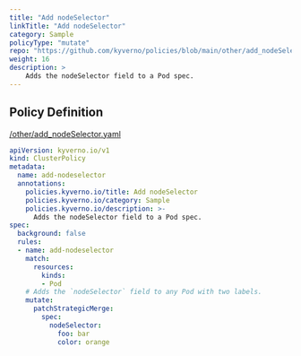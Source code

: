 ```yaml
---
title: "Add nodeSelector"
linkTitle: "Add nodeSelector"
category: Sample
policyType: "mutate"
repo: "https://github.com/kyverno/policies/blob/main/other/add_nodeSelector.yaml"
weight: 16
description: >
    Adds the nodeSelector field to a Pod spec.
---
```


## Policy Definition
<a href="https://github.com/kyverno/policies/raw/main//other/add_nodeSelector.yaml" target="-blank">/other/add_nodeSelector.yaml</a>

```yaml
apiVersion: kyverno.io/v1
kind: ClusterPolicy
metadata:
  name: add-nodeselector
  annotations:
    policies.kyverno.io/title: Add nodeSelector
    policies.kyverno.io/category: Sample
    policies.kyverno.io/description: >-
      Adds the nodeSelector field to a Pod spec.
spec:
  background: false
  rules:
  - name: add-nodeselector
    match:
      resources:
        kinds:
        - Pod
    # Adds the `nodeSelector` field to any Pod with two labels.
    mutate:
      patchStrategicMerge:
        spec:
          nodeSelector:
            foo: bar
            color: orange
```
